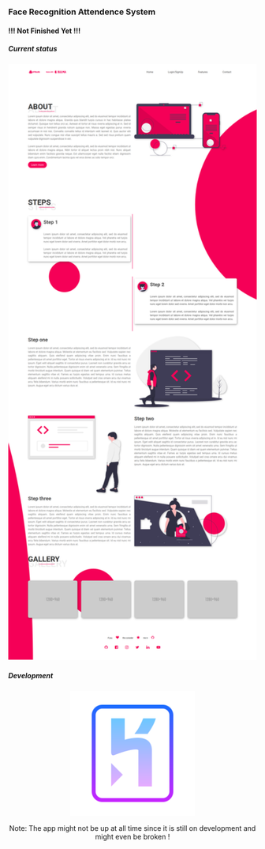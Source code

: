  ### Face Recognition Attendence System

#### !!! Not Finished Yet !!!

##### Current status
<img src="/media/index.png" style="float: center; margin-right: 10px;" width="1000"/>

##### Development
<div align="center">
<a href="https://faceregister.herokuapp.com/" target="_blank">
<img width=50% src="media/heroku-logo.png">
</a>
<p>Note: The app might not be up at all time since it is still on development and might even be broken ! </p>
</div>
